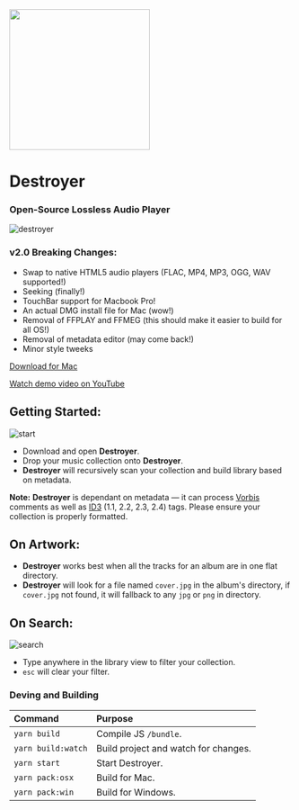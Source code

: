 <img src='https://www.dropbox.com/s/alcqju8k9lkr3b9/destroyer-logo.png?raw=1' width='250px'/>

# Destroyer

### Open-Source Lossless Audio Player

![destroyer](http://destroyer.audio/static/destroyer.jpg)

### v2.0 Breaking Changes:

* Swap to native HTML5 audio players (FLAC, MP4, MP3, OGG, WAV supported!)
* Seeking (finally!)
* TouchBar support for Macbook Pro!
* An actual DMG install file for Mac (wow!)
* Removal of FFPLAY and FFMEG (this should make it easier to build for all OS!)
* Removal of metadata editor (may come back!)
* Minor style tweeks

[Download for Mac](https://github.com/mashaal/destroyer/releases)

[Watch demo video on YouTube](https://www.youtube.com/watch?v=mJwW7uwNY4s)

## Getting Started:

![start](http://destroyer.audio/static/start.gif)

* Download and open **Destroyer**.
* Drop your music collection onto **Destroyer**.
* **Destroyer** will recursively scan your collection and build library based on metadata.

**Note:** **Destroyer** is dependant on metadata — it can process [Vorbis](https://wiki.xiph.org/Metadata) comments as well as [ID3](https://en.wikipedia.org/wiki/ID3) (1.1, 2.2, 2.3, 2.4) tags. Please ensure your collection is properly formatted.

## On Artwork:

* **Destroyer** works best when all the tracks for an album are in one flat directory.
* **Destroyer** will look for a file named `cover.jpg` in the album's directory, if `cover.jpg` not found, it will fallback to any `jpg` or `png` in directory.

## On Search:

![search](http://destroyer.audio/static/search.gif)

* Type anywhere in the library view to filter your collection.
* `esc` will clear your filter.

### Deving and Building

| Command            | Purpose                              |
| :----------------- | :----------------------------------- |
| `yarn build`       | Compile JS `/bundle`.                |
| `yarn build:watch` | Build project and watch for changes. |
| `yarn start`       | Start Destroyer.                     |
| `yarn pack:osx`    | Build for Mac.                       |
| `yarn pack:win`    | Build for Windows.                   |
